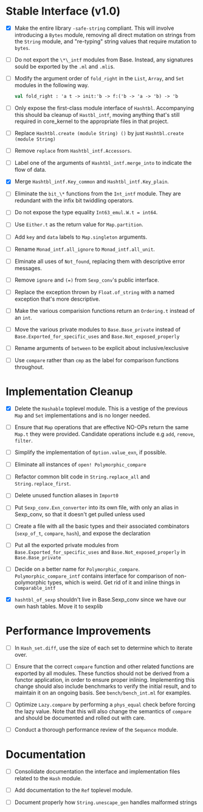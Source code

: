 # Stable Interface (v1.0)

  - [X] Make the entire library `-safe-string` compliant. This will involve
    introducing a `Bytes` module, removing all direct mutation on strings from
    the `String` module, and "re-typing" string values that require mutation to
    `bytes`.

  - [ ] Do not export the `\*\_intf` modules from Base. Instead, any signatures
    sould be exported by the `.ml` and `.mli`s.

  - [ ] Modify the argument order of `fold_right` in the `List`, `Array`, and `Set`
    modules in the following way.

    ```ocaml
    val fold_right : 'a t -> init:'b -> f:('b -> 'a -> 'b) -> 'b
    ```

  - [ ] Only expose the first-class module interface of `Hashtbl`. Accompanying
    this should ba cleanup of `Hastbl_intf`, moving anything that's still
    required in core_kernel to the appropriate files in that project.

  - [ ] Replace `Hashtbl.create (module String) ()` by just
    `Hashtbl.create (module String)`

  - [ ] Remove `replace` from `Hashtbl_intf.Accessors`.

  - [ ] Label one of the arguments of `Hashtbl_intf.merge_into` to indicate the
    flow of data.

  - [X] Merge `Hashtbl_intf.Key_common` and `Hashtbl_intf.Key_plain`.

  - [ ] Eliminate the `bit_\*` functions from the `Int_intf` module. They are
    redundant with the infix bit twiddling operators.

  - [ ] Do not expose the type equality `Int63_emul.W.t = int64`.

  - [ ] Use `Either.t` as the return value for `Map.partition`.

  - [ ] Add `key` and `data` labels to `Map.singleton` arguments.

  - [ ] Rename `Monad_intf.all_ignore` to `Monad_intf.all_unit`.

  - [ ] Elminate all uses of `Not_found`, replacing them with descriptive error messages.

  - [ ] Remove `ignore` and `(=)` from `Sexp_conv`'s public interface.

  - [ ] Replace the exception thrown by `Float.of_string` with a named
    exception that's more descriptive.

  - [ ] Make the various comparision functions return an `Ordering.t`
    instead of an `int`.

  - [ ] Move the various private modules to `Base.Base_private`
    instead of `Base.Exported_for_specific_uses` and `Base.Not_exposed_properly`

  - [ ] Rename arguments of `between` to be explicit about inclusive/exclusive

  - [ ] Use `compare` rather than `cmp` as the label for comparison functions
    throughout.

# Implementation Cleanup

  - [X] Delete the `Hashable` toplevel module. This is a vestige of the previous
    `Map` and `Set` implementations and is no longer needed.

  - [ ] Ensure that `Map` operations that are effective NO-OPs return the same
    `Map.t` they were provided. Candidate operations include e.g `add`, `remove`,
    `filter`.

  - [ ] Simplify the implementation of `Option.value_exn`, if possible.

  - [ ] Eliminate all instances of `open! Polymorphic_compare`

  - [ ] Refactor common blit code in `String.replace_all` and `String.replace_first`.

  - [ ] Delete unused function aliases in `Import0`

  - [ ] Put `Sexp_conv.Exn_converter` into its own file, with only an
        alias in Sexp_conv, so that it doesn't get pulled unless used

  - [ ] Create a file with all the basic types and their associated
        combinators (`sexp_of_t`, `compare`, `hash`), and expose the
        declaration

  - [ ] Put all the exported private modules from
    `Base.Exported_for_specific_uses` and `Base.Not_exposed_properly`
    in `Base.Base_private`

  - [ ] Decide on a better name for `Polymorphic_compare`.
        `Polymorphic_compare_intf` contains interface for comparison
        of non-polymorphic types, which is weird. Get rid of it and
        inline things in `Comparable_intf`

  - [X] `hashtbl_of_sexp` shouldn't live in Base.Sexp_conv since we
    have our own hash tables. Move it to sexplib

# Performance Improvements

  - [ ] In `Hash_set.diff`, use the size of each set to determine which to iterate
    over.

  - [ ] Ensure that the correct `compare` function and other related functions are
    exported by all modules. These functios should not be derived from
    a functor application, in order to ensure proper inlining. Implementing
    this change should also include benchmarks to verify the initial result,
    and to maintain it on an ongoing basis. See `bench/bench_int.ml` for
    examples.

  - [ ] Optimize `Lazy.compare` by performing a `phys_equal` check before
    forcing the lazy value. Note that this will also change the semantics of
    `compare` and should be documented and rolled out with care.

  - [ ] Conduct a thorough performance review of the `Sequence` module.

# Documentation

  - [ ] Consolidate documentation the interface and implementation files
    related to the `Hash` module.

  - [ ] Add documentation to the `Ref` toplevel module.

  - [ ] Document properly how `String.unescape_gen` handles malformed strings

